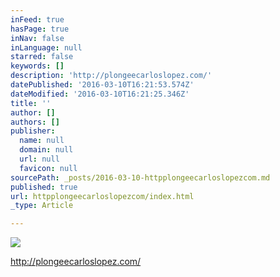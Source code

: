 ```yaml
---
inFeed: true
hasPage: true
inNav: false
inLanguage: null
starred: false
keywords: []
description: 'http://plongeecarloslopez.com/'
datePublished: '2016-03-10T16:21:53.574Z'
dateModified: '2016-03-10T16:21:25.346Z'
title: ''
author: []
authors: []
publisher:
  name: null
  domain: null
  url: null
  favicon: null
sourcePath: _posts/2016-03-10-httpplongeecarloslopezcom.md
published: true
url: httpplongeecarloslopezcom/index.html
_type: Article

---
```

![](https://the-grid-user-content.s3-us-west-2.amazonaws.com/3f2534de-6196-4055-b9fe-c7d3956c219d.png)

http://plongeecarloslopez.com/